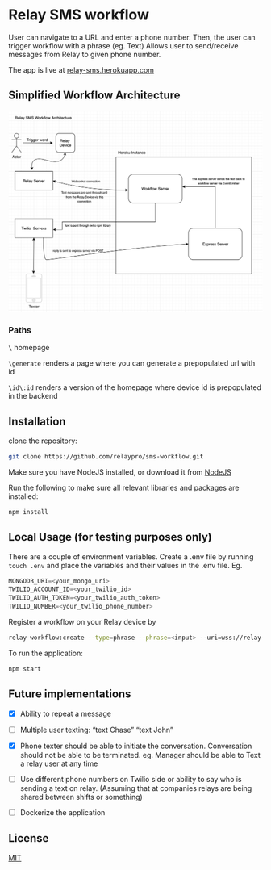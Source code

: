 
# Relay SMS workflow

User can navigate to a URL and enter a phone number.
Then, the user can trigger workflow with a phrase (eg. Text)
Allows user to send/receive messages from Relay to given phone number.

The app is live at [relay-sms.herokuapp.com](http://relay-sms.herokuapp.com/)

## Simplified Workflow Architecture
![architecture diagram](https://github.com/relaypro/sms-workflow/blob/main/assets/arch_diagram.png)
### Paths
`\` homepage

`\generate` renders a page where you can generate a prepopulated url with id

`\id\:id` renders a version of the homepage where device id is prepopulated in the backend

## Installation

clone the repository: 

```bash
git clone https://github.com/relaypro/sms-workflow.git
```

Make sure you have NodeJS installed, or download it from [NodeJS](https://nodejs.org/en/download/)

Run the following to make sure all relevant libraries and packages are installed:
```bash
npm install
```


## Local Usage (for testing purposes only)

There are a couple of environment variables. Create a .env file by running `touch .env` and place the variables and their values in the .env file.
Eg. 
```python
MONGODB_URI=<your_mongo_uri>
TWILIO_ACCOUNT_ID=<your_twilio_id>
TWILIO_AUTH_TOKEN=<your_twilio_auth_token>
TWILIO_NUMBER=<your_twilio_phone_number>
```

Register a workflow on your Relay device by

```bash
relay workflow:create --type=phrase --phrase=<input> --uri=wss://relay-sms.herokuapp.com/twilio --name twilio <device_id>
```

To run the application: 
```bash
npm start
```




## Future implementations
- [x] Ability to repeat a message

- [ ] Multiple user texting: “text Chase” “text John”

- [x] Phone texter should be able to initiate the conversation. Conversation should not be able to be terminated. eg. Manager should be able to Text a relay user at any time

- [ ] Use different phone numbers on Twilio side or ability to say who is sending a text on relay. (Assuming that at companies relays are being shared between shifts or something)

- [ ] Dockerize the application

## License
[MIT](https://choosealicense.com/licenses/mit/)
